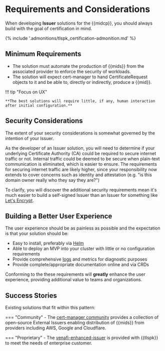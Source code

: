 # Requirements and Considerations

When developing **Issuer** solutions for the {{midcp}}, you should always build with the goal of certification in mind.

<!-- TODO How more adoption vs. just cert-manager? Possibly not here but will need to be answered. -->
{% include '.admonitions/tlspk_certification-admonition.md' %}

## Minimum Requirements 

<!-- TODO What are the requirements of an Issuer? What are the minimal requirements and what are optional/preferred/preferential? What are performance, environment or other requirements? How should the Issuer be packaged? -->
- The solution must automate the production of {{mids}} from the associated provider to enforce the security of workloads.
- The solution will expect cert-manager to hand CertificateRequest objects to it and be able to, directly or indirectly, produce a {{mid}}.

<!-- TODO Is UX ever in consideration? Is it more maintenance? What UX or considerations are for TLS Protect for Kubernetes? -->
!!! tip "Focus on UX"

    **The best solutions will require little, if any, human interaction after initial configuration.**

## Security Considerations

The extent of your security considerations is somewhat governed by the intention of your Issuer.

<!--  TODO How does this relate to the security considerations in developing the Issuer? How is authentication and secrets to be handled with the Issuer? -->
As the developer of an Issuer solution, you will need to determine if your underlying Certificate Authority (CA) could be required to secure internet traffic or not.
Internal traffic could be deemed to be secure when plain-text communication is eliminated, which is easier to ensure.
The requirements for securing internet traffic are likely higher, since your responsibility now extends to cover concerns such as identity and attestation (e.g. "is this domain owner really who they say they are?")

<!-- TODO This is confusing. What addition security requirements and if I'm a developer it's unlikely I'm building new for Let's Encrypt. -->
To clarify, you will discover the additional security requirements mean it's much easier to build a self-signed Issuer than an Issuer for something like [Let's Encrypt](https://letsencrypt.org/).

## Building a Better User Experience

The user experience should be as painless as possible and the expectation is that your solution should be:

<!-- TODO Documentation is important and especially so for certification. What are the Requirements? -->
- Easy to install, preferably via [Helm](https://helm.sh/)
- Able to deploy an MVP into your cluster with little or no configuration requirements
- Provide comprehensive [logs](https://kubernetes.io/docs/concepts/cluster-administration/logging/) and metrics for diagnostic purposes
- Provide complete/appropriate documentation online and via CRDs

Conforming to the these requirements will **greatly** enhance the user experience, providing additional value to teams and organizations.

## Success Stories

Existing solutions that fit within this pattern:

=== "Community"
    - The [cert-manager community](https://cert-manager.io/docs/configuration/external/) provides a collection of open-source External Issuers enabling distribution of {{mids}} from providers including AWS, Google and Cloudflare.

=== "Proprietary"
    - The [venafi-enhanced-issuer](https://platform.jetstack.io/documentation/reference/venafi-enhanced-issuer) is provided with {{tlspk}} to meet the needs of enterprise customer.

